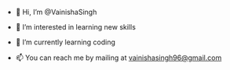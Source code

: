 - 👋 Hi, I’m @VainishaSingh
- 👀 I’m interested in learning new skills 
- 🌱 I’m currently learning coding 
  
- 📫 You can reach me by mailing at vainishasingh96@gmail.com


<!---
VainishaSingh/VainishaSingh is a ✨ special ✨ repository because its `README.md` (this file) appears on your GitHub profile.
You can click the Preview link to take a look at your changes.
--->
